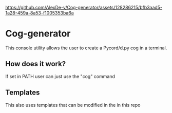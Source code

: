 https://github.com/AlexDe-v/Cog-generator/assets/128286215/bfb3aad5-1a28-459a-8a53-f1005353ba6a

# Cog-generator
This console utility allows the user to create a Pycord/d.py cog in a terminal.


## How does it work?
If set in PATH user can just use the "cog" command

## Templates
This also uses templates that can be modified in the in this repo
